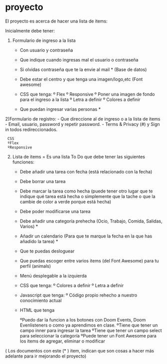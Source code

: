# proyecto


El proyecto es acerca de hacer una lista de items:

Inicialmente debe tener: 
 
 1) Formulario de ingreso a la lista
    - Con usuario y contraseña 
    - Que indique cuando ingresas mal el usuario o contraseña 
    - Si olvidas contraseña que te la envie al mail * (Base de datos)
    - Debe estar el centro y que tenga una imagen/logo,etc (Font awesome)
    
    - CSS que tenga:
      º Flex
      º Responsive
      º Poner una imagen de fondo para el ingreso a la lista
      º Letra a definir
      º Colores a definir
    - Que puedan ingresar varias personas *
    
 2)Formulario de registro:
    - Que direccione al de ingreso o a la lista de items
    - Email, usuario, password y repetir password.
    - Terms & Privacy (#) y Sign in todos redireccionados.
    
     CSS 
     ºFlex
     ºResponsive
    
 2) Lista de items = Es una lista To Do que debe tener las siguientes funciones:
 
    - Debe añadir una tarea con fecha (está relacionado con la fecha)
    - Debe borrar una tarea
    - Debe marcar la tarea como hecha (puede tener otro lugar que te indique qué tarea está hecha o simplemente que la tache o que la cambie de color a verde porque está hecha)
    - Debe poder modificarse una tarea
    - Debe añadir una categoría prehecha (Ocio, Trabajo, Comida, Salidas, Varios) *
    - Añadir un calendario (Para que te marque la fecha en la que has añadido la tarea) * 
    - Que te puedas desloguear 
    - Que puedas escoger entre varios items (del Font Awesome) para tu perfil (animals)
    - Menú desplegable a la izquierda 
    
    - CSS que tenga:
      º Colores a definir
      º Letra a definir
    - Javascript que tenga:
      º Código propio rehecho a nuestro conocimiento actual
     
    - HTML que tenga
    
      ºPuedo dar la funcion a los botones con Doom Events, Doom Evenlisteners  o como ya aprendimos en clase.
      ºTiene que tener un campo inner para ingresar la tarea
      ºTiene que tener un campo select para seleccionar la categoría
      ºPuede tener un Font Awesome para los items de agregar, eliminar o modificar




( Los documentos con este (* ) item, indican que son cosas a hacer más adelante para ir mejorando el proyecto)

